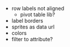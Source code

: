 - row labels not aligned
  - pivot table lib?
- label borders
- sprites as data url
- colors
- filter to attribute?

